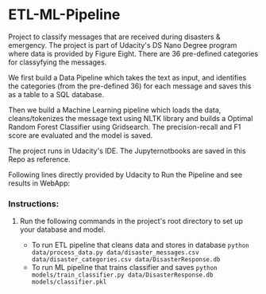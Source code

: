# ETL-ML-Pipeline

Project to classify messages that are received during disasters & emergency.
The project is part of Udacity's DS Nano Degree program where data is provided by Figure Eight. There are 36 pre-defined
categories for classyfying the messages.

We first build a Data Pipeline which takes the text as input, and identifies the categories (from the pre-defined 36) 
for each message and saves this as a table to a SQL database.

Then we build a Machine Learning pipeline which loads the data, cleans/tokenizes the message text using 
NLTK library and builds a Optimal Random Forest Classifier using Gridsearch.
The precision-recall and F1 score are evaluated and the model is saved.

The project runs in Udacity's IDE. The Jupyternotbooks are saved in this Repo as reference.


Following lines directly provided by Udacity to Run the Pipeline and see results in WebApp:

### Instructions:
1. Run the following commands in the project's root directory to set up your database and model.

    - To run ETL pipeline that cleans data and stores in database
        `python data/process_data.py data/disaster_messages.csv data/disaster_categories.csv data/DisasterResponse.db`
    - To run ML pipeline that trains classifier and saves
        `python models/train_classifier.py data/DisasterResponse.db models/classifier.pkl`
